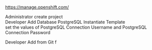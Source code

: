 https://manage.openshift.com/

Administrator create project<br>
Developer Add Database PostgreSQL Instantiate Template<br>
set the values of PostgreSQL Connection Username and PostgreSQL Connection Password

Developer Add from Git
f
